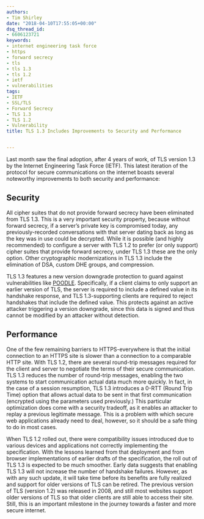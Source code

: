 ```yaml
---
authors:
- Tim Shirley
date: "2018-04-10T17:55:05+00:00"
dsq_thread_id:
- 6606123721
keywords:
- internet engineering task force
- https
- forward secrecy
- tls
- tls 1.3
- tls 1.2
- ietf
- vulnerabilities
tags:
- IETF
- SSL/TLS
- Forward Secrecy
- TLS 1.3
- TLS 1.2
- Vulnerability
title: TLS 1.3 Includes Improvements to Security and Performance


---
```

Last month saw the final adoption, after 4 years of work, of TLS version 1.3 by the Internet Engineering Task Force (IETF). This latest iteration of the protocol for secure communications on the internet boasts several noteworthy improvements to both security and performance:

## Security

All cipher suites that do not provide forward secrecy have been eliminated from TLS 1.3. This is a very important security property, because without forward secrecy, if a server’s private key is compromised today, any previously-recorded conversations with that server dating back as long as the key was in use could be decrypted. While it is possible (and highly recommended) to configure a server with TLS 1.2 to prefer (or only support) cipher suites that provide forward secrecy, under TLS 1.3 these are the only option. Other cryptographic modernizations in TLS 1.3 include the elimination of DSA, custom DHE groups, and compression.

TLS 1.3 features a new version downgrade protection to guard against vulnerabilities like [POODLE][1]. Specifically, if a client claims to only support an earlier version of TLS, the server is required to include a defined value in its handshake response, and TLS 1.3-supporting clients are required to reject handshakes that include the defined value. This protects against an active attacker triggering a version downgrade, since this data is signed and thus cannot be modified by an attacker without detection.

## Performance

One of the few remaining barriers to HTTPS-everywhere is that the initial connection to an HTTPS site is slower than a connection to a comparable HTTP site. With TLS 1.2, there are several round-trip messages required for the client and server to negotiate the terms of their secure communication. TLS 1.3 reduces the number of round-trip messages, enabling the two systems to start communication actual data much more quickly. In fact, in the case of a session resumption, TLS 1.3 introduces a 0-RTT (Round Trip Time) option that allows actual data to be sent in that first communication (encrypted using the parameters used previously.) This particular optimization does come with a security tradeoff, as it enables an attacker to replay a previous legitimate message. This is a problem with which secure web applications already need to deal, however, so it should be a safe thing to do in most cases.

When TLS 1.2 rolled out, there were compatibility issues introduced due to various devices and applications not correctly implementing the specification. With the lessons learned from that deployment and from browser implementations of earlier drafts of the specification, the roll out of TLS 1.3 is expected to be much smoother. Early data suggests that enabling TLS 1.3 will not increase the number of handshake failures. However, as with any such update, it will take time before its benefits are fully realized and support for older versions of TLS can be retired. The previous version of TLS (version 1.2) was released in 2008, and still most websites support older versions of TLS so that older clients are still able to access their site. Still, this is an important milestone in the journey towards a faster and more secure internet.

 [1]: https://en.wikipedia.org/wiki/POODLE